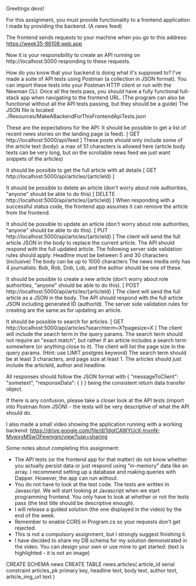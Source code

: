 Greetings devs!

For this assignment, you must provide functionality to a frontend application I made by providing the backend. (A news feed)

The frontend sends requests to your machine when you go to this address:  https://week35-86108.web.app

Now it is your responsibility to create an API running on http://localhost:5000 responding to these requests.

How do you know that your backend is doing what it's supposed to? I've made a suite of API tests using Postman (a collection in JSON format). You can import these tests into your Postman HTTP client or run with the Newman CLI. Once all the tests pass, you should have a fully functional full-stack app when navigating to the frontend URL.  (The program can also be functional without all the API tests passing, but they should be a guide)
The JSON file is located ./Resources/MakeABackendForThisFrontendApiTests.json


These are the expectations for the API:
It should be possible to get a list of recent news stories on the landing page (a feed).
[ GET http://localhost:5000/api/feed ]
These posts should only include some of the article text (body): a max of 51 characters is allowed here (article body texts can be very long, but on the scrollable news feed we just want snippets of the articles)

It should be possible to get the full article with all details
[ GET http://localhost:5000/api/articles/{articleId} ]

It should be possible to delete an article (don't worry about role authorities, "anyone" should be able to do this)
[ DELETE http://localhost:5000/api/articles/{articleId} ]
When responding with a successful status code, the frontend app assumes it can remove the article from the frontend.

It should be possible to update an article (don't worry about role authorities, "anyone" should be able to do this).
[ PUT http://localhost:5000/api/articles/{articleId} ]
The client will send the full article JSON in the body to replace the current article.
The API should respond with the full updated article.
The following server side validation rules should apply:
Headline must be between 5 and 30 characters (inclusive)
The body can be up to 1000 characters
The news media only has 4 journalists: Bob, Rob, Dob, Lob, and the author should be one of these.

It should be possible to create a new article (don't worry about role authorities, "anyone" should be able to do this).
[ POST http://localhost:5000/api/articles/{articleId} ]
The client will send the full article as a JSON in the body.
The API should respond with the full article JSON including generated ID (authorId).
The server side validation rules for creating are the same as for updating an article.

It should be possible to search for articles.
[ GET http://localhost:5000/api/articles?searchterm=X?pagesize=X ]
The client will include the search term in the query params. The search term should not require an "exact match", but rather if an article includes a search term somewhere (or anything close to it).
The client will list the page size in the query params. (Hint: use LIMIT postgres keyword)
The search term should be at least 3 characters, and page size at least 1.
The articles should just include the articleId, author and headline.

All responses should follow the JSON format with { "messageToClient": "sometext", "responseData": { } } being the consistent return data transfer object.

If there is any confusion, please take a closer look at the API tests (import into Postman from JSON) - the tests will be very descriptive of what the API should do.

I also made a small video showing the application running with a working backend:
https://drive.google.com/file/d/1dgtCAWYUcX-tnxnN-MywxyMSwOFewmgm/view?usp=sharing

Some notes about completing this assignment:
- The API tests (or the frontend app for that matter) do not know whether you actually persist data or just respond using "in-memory" data like an array. I recommend setting up a database and making queries with Dapper. However, the app can run without.
- You do not have to look at the test code. The tests are written in Javascript. We will start looking at Javascript when we start programming frontend. You only have to look at whether or not the tests pass (the test title should be descriptive enough).
- I will release a guided solution (the one displayed in the video) by the end of the week.
- Remember to enable CORS in Program.cs so your requests don't get rejected.
- This is not a compulsory assignment, but I strongly suggest finishing it.
- I have decided to share my DB schema for my solution demonstrated in the video. You can design your own or use mine to get started: (text is highlighted - it is not an image)


CREATE SCHEMA news
CREATE TABLE news.articles(
article_id serial constraint articles_pk primary key,
headline text,
body text,
author text,
article_img_url text
)

